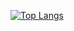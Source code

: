 
[![Top Langs](https://github-readme-stats.vercel.app/api/top-langs/?username=eaasyice&theme=tokyonight&exclude_repo=Coursera-Python3-Specialization-pillow-tesseract-and-opencv)](https://github.com/anuraghazra/github-readme-stats)

<!--
### Hi there 👋
**eaasyIce/eaasyice** is a ✨ _special_ ✨ repository because its `README.md` (this file) appears on your GitHub profile.

Here are some ideas to get you started:

- 🔭 I’m currently working on ...
- 🌱 I’m currently learning ...
- 👯 I’m looking to collaborate on ...
- 🤔 I’m looking for help with ...
- 💬 Ask me about ...
- 📫 How to reach me: ...
- 😄 Pronouns: ...
- ⚡ Fun fact: ...
-->
